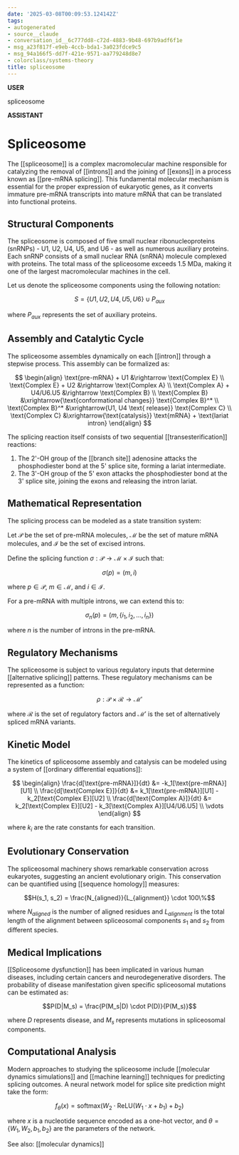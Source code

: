 ```yaml
---
date: '2025-03-08T00:09:53.124142Z'
tags:
- autogenerated
- source__claude
- conversation_id__6c777dd8-c72d-4883-9b48-697b9adf6f1e
- msg_a23f817f-e9eb-4ccb-bda1-3a023fdce9c5
- msg_94a166f5-dd7f-421e-9571-aa779248d8e7
- colorclass/systems-theory
title: spliceosome
---
```


**USER**

spliceosome


**ASSISTANT**

# Spliceosome

The [[spliceosome]] is a complex macromolecular machine responsible for catalyzing the removal of [[introns]] and the joining of [[exons]] in a process known as [[pre-mRNA splicing]]. This fundamental molecular mechanism is essential for the proper expression of eukaryotic genes, as it converts immature pre-mRNA transcripts into mature mRNA that can be translated into functional proteins.

## Structural Components

The spliceosome is composed of five small nuclear ribonucleoproteins (snRNPs) - U1, U2, U4, U5, and U6 - as well as numerous auxiliary proteins. Each snRNP consists of a small nuclear RNA (snRNA) molecule complexed with proteins. The total mass of the spliceosome exceeds 1.5 MDa, making it one of the largest macromolecular machines in the cell.

Let us denote the spliceosome components using the following notation:

$$S = \{U1, U2, U4, U5, U6\} \cup P_{aux}$$

where $P_{aux}$ represents the set of auxiliary proteins.

## Assembly and Catalytic Cycle

The spliceosome assembles dynamically on each [[intron]] through a stepwise process. This assembly can be formalized as:

$$
\begin{align}
\text{pre-mRNA} + U1 &\rightarrow \text{Complex E} \\
\text{Complex E} + U2 &\rightarrow \text{Complex A} \\
\text{Complex A} + U4/U6.U5 &\rightarrow \text{Complex B} \\
\text{Complex B} &\xrightarrow{\text{conformational changes}} \text{Complex B}^* \\
\text{Complex B}^* &\xrightarrow{U1, U4 \text{ release}} \text{Complex C} \\
\text{Complex C} &\xrightarrow{\text{catalysis}} \text{mRNA} + \text{lariat intron}
\end{align}
$$

The splicing reaction itself consists of two sequential [[transesterification]] reactions:

1. The 2'-OH group of the [[branch site]] adenosine attacks the phosphodiester bond at the 5' splice site, forming a lariat intermediate.
2. The 3'-OH group of the 5' exon attacks the phosphodiester bond at the 3' splice site, joining the exons and releasing the intron lariat.

## Mathematical Representation

The splicing process can be modeled as a state transition system:

Let $\mathcal{P}$ be the set of pre-mRNA molecules, $\mathcal{M}$ be the set of mature mRNA molecules, and $\mathcal{I}$ be the set of excised introns.

Define the splicing function $\sigma: \mathcal{P} \rightarrow \mathcal{M} \times \mathcal{I}$ such that:

$$\sigma(p) = (m, i)$$

where $p \in \mathcal{P}$, $m \in \mathcal{M}$, and $i \in \mathcal{I}$.

For a pre-mRNA with multiple introns, we can extend this to:

$$\sigma_n(p) = (m, \{i_1, i_2, \ldots, i_n\})$$

where $n$ is the number of introns in the pre-mRNA.

## Regulatory Mechanisms

The spliceosome is subject to various regulatory inputs that determine [[alternative splicing]] patterns. These regulatory mechanisms can be represented as a function:

$$\rho: \mathcal{P} \times \mathcal{R} \rightarrow \mathcal{M}'$$

where $\mathcal{R}$ is the set of regulatory factors and $\mathcal{M}'$ is the set of alternatively spliced mRNA variants.

## Kinetic Model

The kinetics of spliceosome assembly and catalysis can be modeled using a system of [[ordinary differential equations]]:

$$
\begin{align}
\frac{d[\text{pre-mRNA}]}{dt} &= -k_1[\text{pre-mRNA}][U1] \\
\frac{d[\text{Complex E}]}{dt} &= k_1[\text{pre-mRNA}][U1] - k_2[\text{Complex E}][U2] \\
\frac{d[\text{Complex A}]}{dt} &= k_2[\text{Complex E}][U2] - k_3[\text{Complex A}][U4/U6.U5] \\
\vdots
\end{align}
$$

where $k_i$ are the rate constants for each transition.

## Evolutionary Conservation

The spliceosomal machinery shows remarkable conservation across eukaryotes, suggesting an ancient evolutionary origin. This conservation can be quantified using [[sequence homology]] measures:

$$H(s_1, s_2) = \frac{N_{aligned}}{L_{alignment}} \cdot 100\%$$

where $N_{aligned}$ is the number of aligned residues and $L_{alignment}$ is the total length of the alignment between spliceosomal components $s_1$ and $s_2$ from different species.

## Medical Implications

[[Spliceosome dysfunction]] has been implicated in various human diseases, including certain cancers and neurodegenerative disorders. The probability of disease manifestation given specific spliceosomal mutations can be estimated as:

$$P(D|M_s) = \frac{P(M_s|D) \cdot P(D)}{P(M_s)}$$

where $D$ represents disease, and $M_s$ represents mutations in spliceosomal components.

## Computational Analysis

Modern approaches to studying the spliceosome include [[molecular dynamics simulations]] and [[machine learning]] techniques for predicting splicing outcomes. A neural network model for splice site prediction might take the form:

$$f_{\theta}(x) = \text{softmax}(W_2 \cdot \text{ReLU}(W_1 \cdot x + b_1) + b_2)$$

where $x$ is a nucleotide sequence encoded as a one-hot vector, and $\theta = \{W_1, W_2, b_1, b_2\}$ are the parameters of the network.

See also: [[molecular dynamics]]